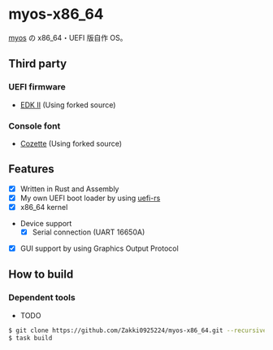 # myos-x86_64

[myos](https://github.com/Zakki0925224/myos) の x86_64・UEFI 版自作 OS。

## Third party

### UEFI firmware

-   [EDK II](https://github.com/tianocore/edk2) (Using forked source)

### Console font

-   [Cozette](https://github.com/slavfox/Cozette) (Using forked source)

## Features

-   [x] Written in Rust and Assembly
-   [x] My own UEFI boot loader by using [uefi-rs](https://github.com/rust-osdev/uefi-rs)
-   [x] x86_64 kernel
-   Device support
    -   [x] Serial connection (UART 16650A)
-   [x] GUI support by using Graphics Output Protocol

## How to build

### Dependent tools

-   TODO

```bash
$ git clone https://github.com/Zakki0925224/myos-x86_64.git --recursive
$ task build
```
